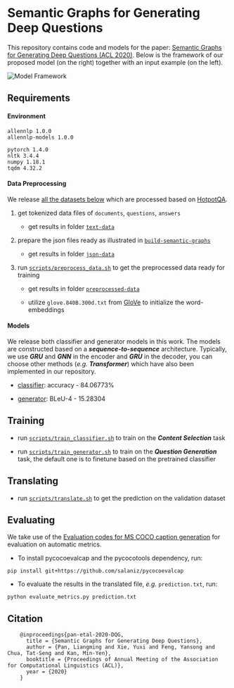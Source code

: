 # Semantic Graphs for Generating Deep Questions

This repository contains code and models for the paper: [Semantic Graphs for Generating Deep Questions (ACL 2020)](https://www.aclweb.org/anthology/2020.acl-main.135/). Below is the framework of our proposed model (on the right) together with an input example (on the left).

![Model Framework](model.jpg)

## Requirements

#### Environment

```
allennlp 1.0.0
allennlp-models 1.0.0

pytorch 1.4.0
nltk 3.4.4
numpy 1.18.1
tqdm 4.32.2
```

#### Data Preprocessing

We release [all the datasets below](https://drive.google.com/drive/folders/1uPQaK-cWcbkZapmC3qROkmddC_st5uhv?usp=sharing) which are processed based on [HotpotQA](https://hotpotqa.github.io/). 

1. get tokenized data files of `documents`, `questions`, `answers`

	* get results in folder [`text-data`](https://drive.google.com/drive/folders/1nhBfk2EvOHGDRq6vPCf8Pk8wZFL0dqbf?usp=sharing)

2. prepare the json files ready as illustrated in [`build-semantic-graphs`](https://github.com/YuxiXie/SG-Deep-Question-Generation/tree/master/build-semantic-graphs)

	*  get results in folder [`json-data`](https://drive.google.com/drive/folders/10idPzICLR_OhEZHfGnvgZcqAB1x509mE?usp=sharing)

3. run [`scripts/preprocess_data.sh`](https://github.com/YuxiXie/SG-Deep-Question-Generation/blob/master/scripts/preprocess_data.sh) to get the preprocessed data ready for training

	* get results in folder [`preprocessed-data`](https://drive.google.com/drive/folders/1ZvMRDtb5EeEaylEC-pKSLID0COArJ6Nf?usp=sharing)
	
	* utilize `glove.840B.300d.txt` from [GloVe](https://nlp.stanford.edu/projects/glove/) to initialize the word-embeddings

#### Models

We release both classifier and generator models in this work. The models are constructed based on a ***sequence-to-sequence*** architecture. Typically, we use ***GRU*** and ***GNN*** in the encoder and ***GRU*** in the decoder, you can choose other methods (*e.g.* ***Transformer***) which have also been implemented in our repository.

* [classifier](https://drive.google.com/file/d/1X_fdQgQ1yv15e7QCOXkhbWpYLnoT80mH/view?usp=sharing): accuracy - 84.06773%

* [generator](https://drive.google.com/file/d/1Fck0qVYNnLLz3f815CinRfWFrO2ceIfI/view?usp=sharing): BLeU-4 - 15.28304

## Training

* run [`scripts/train_classifier.sh`](https://github.com/YuxiXie/SG-Deep-Question-Generation/blob/master/scripts/train_classifier.sh) to train on the ***Content Selection*** task

* run [`scripts/train_generator.sh`](https://github.com/YuxiXie/SG-Deep-Question-Generation/blob/master/scripts/train_generator.sh) to train on the ***Question Generation*** task, the default one is to finetune based on the pretrained classifier

## Translating

* run [`scripts/translate.sh`](https://github.com/YuxiXie/SG-Deep-Question-Generation/blob/master/scripts/translate.sh) to get the prediction on the validation dataset

## Evaluating

We take use of the [Evaluation codes for MS COCO caption generation](https://github.com/salaniz/pycocoevalcap) for evaluation on automatic metrics.

  - To install pycocoevalcap and the pycocotools dependency, run:

```
pip install git+https://github.com/salaniz/pycocoevalcap
```

  - To evaluate the results in the translated file, _e.g._ `prediction.txt`, run:

```
python evaluate_metrics.py prediction.txt
```

## Citation
```
    @inproceedings{pan-etal-2020-DQG,
      title = {Semantic Graphs for Generating Deep Questions},
      author = {Pan, Liangming and Xie, Yuxi and Feng, Yansong and Chua, Tat-Seng and Kan, Min-Yen},
      booktitle = {Proceedings of Annual Meeting of the Association for Computational Linguistics (ACL)},
      year = {2020}
    }
```
